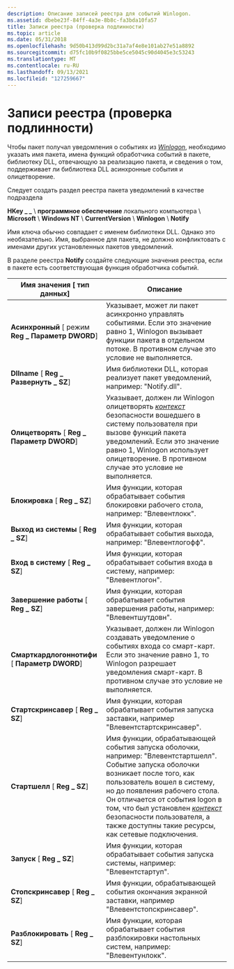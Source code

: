 ```yaml
---
description: Описание записей реестра для событий Winlogon.
ms.assetid: dbebe23f-84ff-4a3e-8b8c-fa3bda10fa57
title: Записи реестра (проверка подлинности)
ms.topic: article
ms.date: 05/31/2018
ms.openlocfilehash: 9d50b413d99d2bc31a7af4e8e101ab27e51a8892
ms.sourcegitcommit: d75fc10b9f0825bbe5ce5045c90d4045e3c53243
ms.translationtype: MT
ms.contentlocale: ru-RU
ms.lasthandoff: 09/13/2021
ms.locfileid: "127259667"
---
```

# <a name="registry-entries-authentication"></a>Записи реестра (проверка подлинности)

Чтобы пакет получал уведомления о событиях из [*Winlogon*](../secgloss/w-gly.md), необходимо указать имя пакета, имена функций обработчика событий в пакете, библиотеку DLL, отвечающую за реализацию пакета, и сведения о том, поддерживает ли библиотека DLL асинхронные события и олицетворение.

Следует создать раздел реестра пакета уведомлений в качестве подраздела

**HKey \_ \_** \\ **программное обеспечение** локального компьютера \\ **Microsoft** \\ **Windows NT** \\ **CurrentVersion** \\ **Winlogon** \\ **Notify**

Имя ключа обычно совпадает с именем библиотеки DLL. Однако это необязательно. Имя, выбранное для пакета, не должно конфликтовать с именами других установленных пакетов уведомлений.

В разделе реестра **Notify** создайте следующие значения реестра, если в пакете есть соответствующая функция обработчика событий.



| Имя значения \[ тип данных\]                         | Описание                                                                                                                                                                                                                                                                                                                                                                                                              |
|--------------------------------------------------|--------------------------------------------------------------------------------------------------------------------------------------------------------------------------------------------------------------------------------------------------------------------------------------------------------------------------------------------------------------------------------------------------------------------------|
| **Асинхронный** \[ режим **Reg \_ Параметр DWORD**\]<br/>    | Указывает, может ли пакет асинхронно управлять событиями. Если это значение равно 1, Winlogon вызывает функции пакета в отдельном потоке. В противном случае это условие не выполняется.<br/>                                                                                                                                                                                                                                 |
| **Dllname** \[ **Reg \_ Развернуть \_ SZ**\]<br/>    | Имя библиотеки DLL, которая реализует пакет уведомлений, например: "Notify.dll".<br/>                                                                                                                                                                                                                                                                                                                          |
| **Олицетворять** \[ **Reg \_ Параметр DWORD**\]<br/>     | Указывает, должен ли Winlogon олицетворять [*контекст*](../secgloss/c-gly.md) безопасности вошедшего в систему пользователя при вызове функций пакета уведомлений. Если это значение равно 1, Winlogon использует олицетворение. В противном случае это условие не выполняется.<br/>                                                                                                                    |
| **Блокировка** \[ **Reg \_ SZ**\]<br/>               | Имя функции, которая обрабатывает события блокировки рабочего стола, например: "Влевентлокк".<br/>                                                                                                                                                                                                                                                                                                                           |
| **Выход из системы** \[ **Reg \_ SZ**\]<br/>             | Имя функции, которая обрабатывает события выхода, например: "Влевентлогофф".<br/>                                                                                                                                                                                                                                                                                                                               |
| **Вход в систему** \[ **Reg \_ SZ**\]<br/>              | Имя функции, которая обрабатывает события входа в систему, например: "Влевентлогон".<br/>                                                                                                                                                                                                                                                                                                                                 |
| **Завершение работы** \[ **Reg \_ SZ**\]<br/>           | Имя функции, которая обрабатывает события завершения работы, например: "Влевентшутдовн".<br/>                                                                                                                                                                                                                                                                                                                           |
| **Смарткардлогоннотифи** \[ **Параметр DWORD**\]<br/> | Указывает, должен ли Winlogon создавать уведомление о событиях входа со смарт-карт. Если это значение равно 1, то Winlogon разрешает уведомления смарт-карт. В противном случае это условие не выполняется.<br/>                                                                                                                                                                                                                     |
| **Стартскринсавер** \[ **Reg \_ SZ**\]<br/>   | Имя функции, которая обрабатывает события запуска заставки, например "Влевентстартскринсавер".<br/>                                                                                                                                                                                                                                                                                                          |
| **Стартшелл** \[ **Reg \_ SZ**\]<br/>         | Имя функции, обрабатывающей события запуска оболочки, например: "Влевентстартшелл".<br/> Событие запуска оболочки возникает после того, как пользователь вошел в систему, но до появления рабочего стола. Он отличается от события logon в том, что был установлен [*контекст*](../secgloss/c-gly.md) безопасности пользователя, а также доступны такие ресурсы, как сетевые подключения.<br/> |
| **Запуск** \[ **Reg \_ SZ**\]<br/>            | Имя функции, которая обрабатывает события запуска системы, например: "Влевентстартуп".<br/>                                                                                                                                                                                                                                                                                                                       |
| **Стопскринсавер** \[ **Reg \_ SZ**\]<br/>    | Имя функции, обрабатывающей события окончания экранной заставки, например "Влевентстопскринсавер".<br/>                                                                                                                                                                                                                                                                                                            |
| **Разблокировать** \[ **Reg \_ SZ**\]<br/>             | Имя функции, которая обрабатывает события разблокировки настольных систем, например: "Влевентунлокк".<br/>                                                                                                                                                                                                                                                                                                                        |



 

 

 
